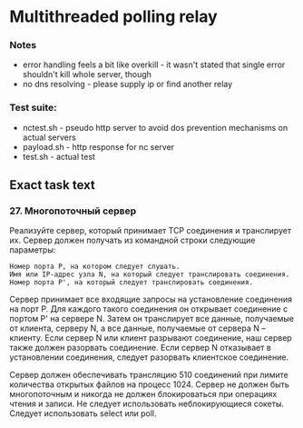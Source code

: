 # Multithreaded polling relay

### Notes

* error handling feels a bit like overkill - it wasn't stated that single error shouldn't kill whole server, though
* no dns resolving - please supply ip or find another relay

### Test suite:

* nctest.sh - pseudo http server to avoid dos prevention mechanisms on actual servers
* payload.sh - http response for nc server
* test.sh - actual test

## Exact task text

### 27. Многопоточный сервер

Реализуйте сервер, который принимает TCP соединения и транслирует их. Сервер должен получать из командной строки следующие параметры:

    Номер порта P, на котором следует слушать.
    Имя или IP-адрес узла N, на который следует транслировать соединения.
    Номер порта P', на который следует транслировать соединения.


Сервер принимает все входящие запросы на установление соединения на порт P. Для каждого такого соединения он открывает соединение с портом P' на сервере N. Затем он транслирует все данные, получаемые от клиента, серверу N, а все данные, получаемые от сервера N – клиенту. Если сервер N или клиент разрывают соединение, наш сервер также должен разорвать соединение. Если сервер N отказывает в установлении соединения, следует разорвать клиентское соединение.

Сервер должен обеспечивать трансляцию 510 соединений при лимите количества открытых файлов на процесс 1024. Сервер не должен быть многопоточным и никогда не должен блокироваться при операциях чтения и записи. Не следует использовать неблокирующиеся сокеты. Следует использовать select или poll.
